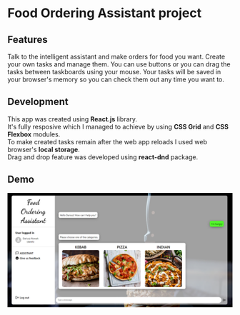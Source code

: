 # Food Ordering Assistant project
## Features
Talk to the intelligent assistant and make orders for food you want.
Create your own tasks and manage them. You can use buttons or you can drag the tasks between taskboards using your mouse. Your tasks will be saved in your browser's memory so you can check them out any time you want to.

## Development
This app was created using **React.js** library.<br>
It's fully resposive which I managed to achieve by using **CSS Grid** and **CSS Flexbox** modules.<br>
To make created tasks remain after the web app reloads I used web browser's **local storage**.<br>
Drag and drop feature was developed using **react-dnd** package.

## Demo

![alt text](https://github.com/dariusznowak/food-ordering-chatbot/blob/master/client/public/screenshots/food-ordering-chatbot%20main%20page.png)


